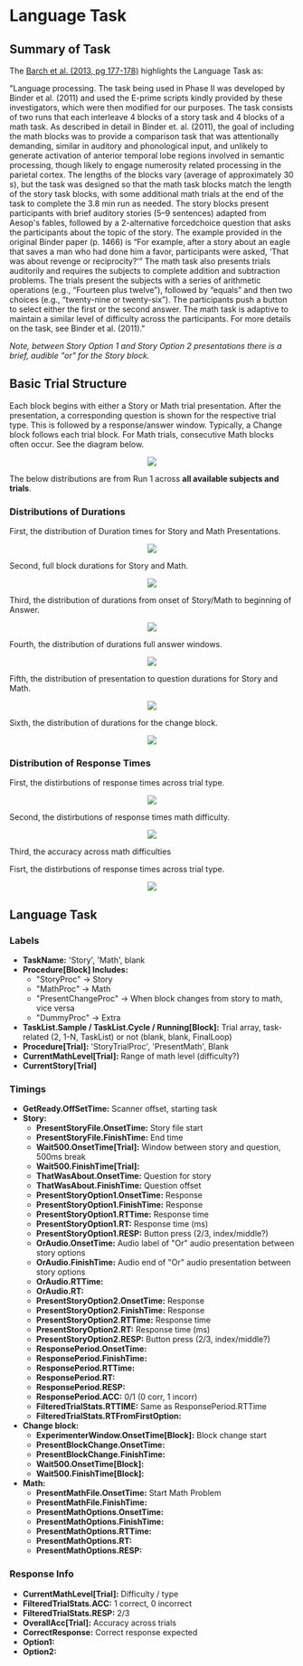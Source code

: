 # Language Task

## Summary of Task

The [Barch et al. (2013, pg 177-178)](https://www.sciencedirect.com/science/article/pii/S1053811913005272) highlights the Language Task as:


"Language processing. The task being used in Phase II was developed by Binder et al. (2011) and used the E-prime scripts kindly provided by these investigators, which were then modified for our purposes. The task consists of two runs that each interleave 4 blocks of a story task and 4 blocks of a math task. As described in detail in Binder et. al. (2011), the goal of including the math blocks was to provide a comparison task that was attentionally demanding, similar in auditory and phonological input, and unlikely to generate activation of anterior temporal lobe regions involved in semantic processing, though likely to engage numerosity related processing in the parietal cortex. The lengths of the blocks vary (average of approximately 30 s), but the task was designed so that the math task blocks match the length of the story task blocks, with some additional math trials at the end of the task to complete the 3.8 min run as needed. The story blocks present participants with brief auditory stories (5–9 sentences) adapted from Aesop's fables, followed by a 2-alternative forcedchoice question that asks the participants about the topic of the story. The example provided in the original Binder paper (p. 1466) is “For example, after a story about an eagle that saves a man who had done him a favor, participants were asked, ‘That was about revenge or reciprocity?’” The math task also presents trials auditorily and requires the subjects to complete addition and subtraction problems. The trials present the subjects with a series of arithmetic operations (e.g., “Fourteen plus twelve”), followed by “equals” and then two choices (e.g., “twenty-nine or twenty-six”). The participants push a button to select either the first or the second answer. The math task is adaptive to maintain a similar level of difficulty across the participants. For more details on the task, see Binder et al. (2011)."

*Note, between Story Option 1 and Story Option 2 presentations there is a brief, audible "or" for the Story block.*


## Basic Trial Structure
Each block begins with either a Story or Math trial presentation. After the presentation, a corresponding question is shown for the respective trial type. This is followed by a response/answer window. Typically, a Change block follows each trial block. For Math trials, consecutive Math blocks often occur. See the diagram below.

<div style="text-align: center;">
  <img src="./language_task_diagram.svg" />
</div>

The below distributions are from Run 1 across **all available subjects and trials**.

### Distributions of Durations

First, the distribution of Duration times for Story and Math Presentations.

<div style="text-align: center;">
  <img src="../imgs/task-language_run-1_type-presentationduration.png" />
</div>

Second, full block durations for Story and Math.

<div style="text-align: center;">
  <img src="../imgs/task-language_run-1_type-fullblockdurations.png" />
</div>

Third, the distribution of durations from onset of Story/Math to beginning of Answer.
<div style="text-align: center;">
  <img src="../imgs/task-language_run-1_type-answerdurations.png" />
</div>

Fourth, the distribution of durations full answer windows.
<div style="text-align: center;">
  <img src="../imgs/task-language_run-1_type-answerdurationsfull.png" />
</div>

Fifth, the distribution of presentation to question durations for Story and Math.

<div style="text-align: center;">
  <img src="../imgs/task-language_run-1_type-cuetoquestionduration.png" />
</div>

Sixth, the distribution of durations for the change block.
<div style="text-align: center;">
  <img src="../imgs/task-language_run-1_type-changeblockdurations.png" />
</div>

### Distribution of Response Times

First, the distirbutions of response times across trial type.

<div style="text-align: center;">
  <img src="../imgs/task-language_run-1_type-responsetimesdist.png" />
</div>

Second, the distirbutions of response times math difficulty.

<div style="text-align: center;">
  <img src="../imgs/task-language_run-1_type-responsetimesmathdiff.png" />
</div>

Third, the accuracy across math difficulties

Fisrt, the distirbutions of response times across trial type.

<div style="text-align: center;">
  <img src="../imgs/task-language_run-1_type-mathdiffaccuracy.png" />
</div>


## Language Task
### Labels
- **TaskName:** 'Story', 'Math', blank
- **Procedure[Block] Includes:**
  - "StoryProc" → Story
  - "MathProc" → Math
  - "PresentChangeProc" → When block changes from story to math, vice versa
  - "DummyProc" → Extra
- **TaskList.Sample / TaskList.Cycle / Running[Block]:** Trial array, task-related (2, 1-N, TaskList) or not (blank, blank, FinalLoop)
- **Procedure[Trial]:** 'StoryTrialProc', 'PresentMath', Blank
- **CurrentMathLevel[Trial]:** Range of math level (difficulty?)
- **CurrentStory[Trial]**

### Timings
- **GetReady.OffSetTime:** Scanner offset, starting task  
- **Story:**
  - **PresentStoryFile.OnsetTime:** Story file start 
  - **PresentStoryFile.FinishTime:** End time  
  - **Wait500.OnsetTime[Trial]:** Window between story and question, 500ms break  
  - **Wait500.FinishTime[Trial]:**  
  - **ThatWasAbout.OnsetTime:** Question for story  
  - **ThatWasAbout.FinishTime:** Question offset 
  - **PresentStoryOption1.OnsetTime:** Response  
  - **PresentStoryOption1.FinishTime:** Response 
  - **PresentStoryOption1.RTTime:** Response time  
  - **PresentStoryOption1.RT:** Response time (ms)  
  - **PresentStoryOption1.RESP:** Button press (2/3, index/middle?)
  - **OrAudio.OnsetTime:** Audio label  of "Or" audio presentation between story options
  - **OrAudio.FinishTime:** Audio end  of "Or" audio presentation between story options
  - **OrAudio.RTTime:**  
  - **OrAudio.RT:**   
  - **PresentStoryOption2.OnsetTime:** Response  
  - **PresentStoryOption2.FinishTime:** Response  
  - **PresentStoryOption2.RTTime:** Response time  
  - **PresentStoryOption2.RT:** Response time (ms)  
  - **PresentStoryOption2.RESP:** Button press (2/3, index/middle?)
  - **ResponsePeriod.OnsetTime:**  
  - **ResponsePeriod.FinishTime:** 
  - **ResponsePeriod.RTTime:**  
  - **ResponsePeriod.RT:**  
  - **ResponsePeriod.RESP:**
  - **ResponsePeriod.ACC:** 0/1 (0 corr, 1 incorr)
  - **FilteredTrialStats.RTTIME:** Same as ResponsePeriod.RTTime  
  - **FilteredTrialStats.RTFromFirstOption:**  
- **Change block:**
  - **ExperimenterWindow.OnsetTime[Block]:** Block change start  
  - **PresentBlockChange.OnsetTime:**  
  - **PresentBlockChange.FinishTime:** 
  - **Wait500.OnsetTime[Block]:**  
  - **Wait500.FinishTime[Block]:**  
- **Math:**
  - **PresentMathFile.OnsetTime:** Start Math Problem  
  - **PresentMathFile.FinishTime:** 
  - **PresentMathOptions.OnsetTime:** 
  - **PresentMathOptions.FinishTime:**  
  - **PresentMathOptions.RTTime:**  
  - **PresentMathOptions.RT:**  
  - **PresentMathOptions.RESP:**

### Response Info
- **CurrentMathLevel[Trial]:** Difficulty / type
- **FilteredTrialStats.ACC:** 1 correct, 0 incorrect
- **FilteredTrialStats.RESP:** 2/3
- **OverallAcc[Trial]:** Accuracy across trials
- **CorrectResponse:** Correct response expected
- **Option1:**
- **Option2:**